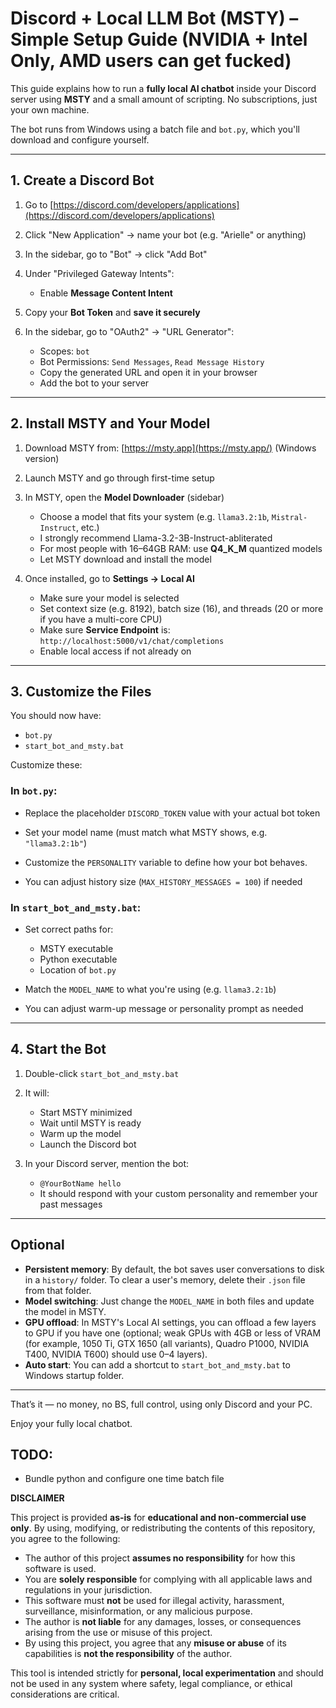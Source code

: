 # Discord + Local LLM Bot (MSTY) – Simple Setup Guide (NVIDIA + Intel Only, AMD users can get fucked)

This guide explains how to run a **fully local AI chatbot** inside your Discord server using **MSTY** and a small amount of scripting. No subscriptions, just your own machine.

The bot runs from Windows using a batch file and `bot.py`, which you'll download and configure yourself.

---

## 1. Create a Discord Bot

1. Go to [https://discord.com/developers/applications](https://discord.com/developers/applications)
2. Click "New Application" → name your bot (e.g. "Arielle" or anything)
3. In the sidebar, go to "Bot" → click "Add Bot"
4. Under "Privileged Gateway Intents":

   * Enable **Message Content Intent**
5. Copy your **Bot Token** and **save it securely**
6. In the sidebar, go to "OAuth2" → "URL Generator":

   * Scopes: `bot`
   * Bot Permissions: `Send Messages`, `Read Message History`
   * Copy the generated URL and open it in your browser
   * Add the bot to your server

---

## 2. Install MSTY and Your Model

1. Download MSTY from:
   [https://msty.app](https://msty.app/) (Windows version)

2. Launch MSTY and go through first-time setup

3. In MSTY, open the **Model Downloader** (sidebar)

   * Choose a model that fits your system (e.g. `llama3.2:1b`, `Mistral-Instruct`, etc.)
   * I strongly recommend Llama-3.2-3B-Instruct-abliterated
   * For most people with 16–64GB RAM: use **Q4\_K\_M** quantized models
   * Let MSTY download and install the model

4. Once installed, go to **Settings → Local AI**

   * Make sure your model is selected
   * Set context size (e.g. 8192), batch size (16), and threads (20 or more if you have a multi-core CPU)
   * Make sure **Service Endpoint** is: `http://localhost:5000/v1/chat/completions`
   * Enable local access if not already on

---

## 3. Customize the Files

You should now have:

* `bot.py`
* `start_bot_and_msty.bat`

Customize these:

### In `bot.py`:

* Replace the placeholder `DISCORD_TOKEN` value with your actual bot token

* Set your model name (must match what MSTY shows, e.g. `"llama3.2:1b"`)

* Customize the `PERSONALITY` variable to define how your bot behaves.

* You can adjust history size (`MAX_HISTORY_MESSAGES = 100`) if needed

### In `start_bot_and_msty.bat`:

* Set correct paths for:

  * MSTY executable
  * Python executable
  * Location of `bot.py`
* Match the `MODEL_NAME` to what you're using (e.g. `llama3.2:1b`)
* You can adjust warm-up message or personality prompt as needed

---

## 4. Start the Bot

1. Double-click `start_bot_and_msty.bat`

2. It will:

   * Start MSTY minimized
   * Wait until MSTY is ready
   * Warm up the model
   * Launch the Discord bot

3. In your Discord server, mention the bot:

   * `@YourBotName hello`
   * It should respond with your custom personality and remember your past messages

---

## Optional

* **Persistent memory**: By default, the bot saves user conversations to disk in a `history/` folder. To clear a user's memory, delete their `.json` file from that folder.
* **Model switching**: Just change the `MODEL_NAME` in both files and update the model in MSTY.
* **GPU offload**: In MSTY's Local AI settings, you can offload a few layers to GPU if you have one (optional; weak GPUs with 4GB or less of VRAM (for example, 1050 Ti, GTX 1650 (all variants), Quadro P1000, NVIDIA T400, NVIDIA T600) should use 0–4 layers).
* **Auto start**: You can add a shortcut to `start_bot_and_msty.bat` to Windows startup folder.

---

That’s it — no money, no BS, full control, using only Discord and your PC.

Enjoy your fully local chatbot.

## TODO:
* Bundle python and configure one time batch file

**DISCLAIMER**

This project is provided **as-is** for **educational and non-commercial use only**. By using, modifying, or redistributing the contents of this repository, you agree to the following:

* The author of this project **assumes no responsibility** for how this software is used.
* You are **solely responsible** for complying with all applicable laws and regulations in your jurisdiction.
* This software must **not** be used for illegal activity, harassment, surveillance, misinformation, or any malicious purpose.
* The author is **not liable** for any damages, losses, or consequences arising from the use or misuse of this project.
* By using this project, you agree that any **misuse or abuse** of its capabilities is **not the responsibility** of the author.

This tool is intended strictly for **personal, local experimentation** and should not be used in any system where safety, legal compliance, or ethical considerations are critical.
